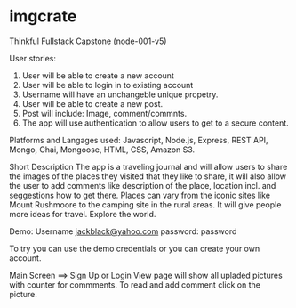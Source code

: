 # imgcrate
Thinkful Fullstack Capstone (node-001-v5)

User stories:
1. User will be able to create a new account
2. User will be able to login in to existing account 
3. Username will have an unchangeble unique propetry.
4. User will be able to create a new post.
5. Post will include: Image, comment/commnts.
6. The app will use authentication to allow users to get to a secure content. 

Platforms and Langages used:
Javascript, Node.js, Express, REST API, Mongo, Chai, Mongoose, HTML, CSS, Amazon S3.

Short Description
The app is a traveling journal and will allow users to share the images of the places they visited that they like to share,
it will also allow the user to add comments like description of the place, location incl. and seggestions how to get there.
Places can vary from the iconic sites like Mount Rushmoore to the camping site in the rural areas. It will give people more ideas for travel.
Explore the world.

Demo:
Username jackblack@yahoo.com
password: password

To try you can use the demo credentials or you can create your own account.

Main Screen ==> Sign Up or Login
View page will show all upladed pictures with counter for commments. To read and add comment 
click on the picture.
